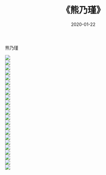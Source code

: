 ﻿---
layout: post
title:  《熊乃瑾》
date:   2020-01-22
img: http://img.660000.xyz/Sharelink/壁纸/明星魅力/华人明星/熊乃瑾/000.jpg
categories: [美女, 清纯, 唯美]
---

熊乃瑾

 ![](http://img.660000.xyz/Sharelink/壁纸/明星魅力/华人明星/熊乃瑾/001.jpg) <br>![](http://img.660000.xyz/Sharelink/壁纸/明星魅力/华人明星/熊乃瑾/002.jpg) <br>![](http://img.660000.xyz/Sharelink/壁纸/明星魅力/华人明星/熊乃瑾/003.jpg) <br>![](http://img.660000.xyz/Sharelink/壁纸/明星魅力/华人明星/熊乃瑾/004.jpg) <br>![](http://img.660000.xyz/Sharelink/壁纸/明星魅力/华人明星/熊乃瑾/005.jpg) <br>![](http://img.660000.xyz/Sharelink/壁纸/明星魅力/华人明星/熊乃瑾/006.jpg) <br>![](http://img.660000.xyz/Sharelink/壁纸/明星魅力/华人明星/熊乃瑾/007.jpg) <br>![](http://img.660000.xyz/Sharelink/壁纸/明星魅力/华人明星/熊乃瑾/008.jpg) <br>![](http://img.660000.xyz/Sharelink/壁纸/明星魅力/华人明星/熊乃瑾/009.jpg) <br>![](http://img.660000.xyz/Sharelink/壁纸/明星魅力/华人明星/熊乃瑾/010.jpg) <br>![](http://img.660000.xyz/Sharelink/壁纸/明星魅力/华人明星/熊乃瑾/011.jpg) <br>![](http://img.660000.xyz/Sharelink/壁纸/明星魅力/华人明星/熊乃瑾/012.jpg) <br>![](http://img.660000.xyz/Sharelink/壁纸/明星魅力/华人明星/熊乃瑾/013.jpg) <br>![](http://img.660000.xyz/Sharelink/壁纸/明星魅力/华人明星/熊乃瑾/014.jpg) <br>![](http://img.660000.xyz/Sharelink/壁纸/明星魅力/华人明星/熊乃瑾/015.jpg) <br>![](http://img.660000.xyz/Sharelink/壁纸/明星魅力/华人明星/熊乃瑾/016.jpg) <br>![](http://img.660000.xyz/Sharelink/壁纸/明星魅力/华人明星/熊乃瑾/017.jpg) <br>![](http://img.660000.xyz/Sharelink/壁纸/明星魅力/华人明星/熊乃瑾/018.jpg) <br>![](http://img.660000.xyz/Sharelink/壁纸/明星魅力/华人明星/熊乃瑾/019.jpg) <br>![](http://img.660000.xyz/Sharelink/壁纸/明星魅力/华人明星/熊乃瑾/020.jpg) <br>![](http://img.660000.xyz/Sharelink/壁纸/明星魅力/华人明星/熊乃瑾/021.jpg) <br>![](http://img.660000.xyz/Sharelink/壁纸/明星魅力/华人明星/熊乃瑾/022.jpg) <br>![](http://img.660000.xyz/Sharelink/壁纸/明星魅力/华人明星/熊乃瑾/023.jpg) <br>
